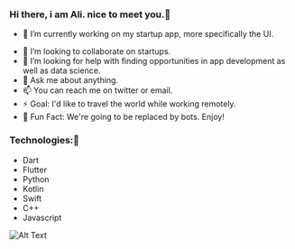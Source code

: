 ### Hi there, i am Ali. nice to meet you.👋

- 🔭 I’m currently working on my startup app, more specifically the UI.
<!-- - 🌱 I’m currently learning data-science. -->
- 👯 I’m looking to collaborate on startups.
- 🤔 I’m looking for help with finding opportunities in app development as well as data science.
- 💬 Ask me about anything.
- 📫 You can reach me on twitter or email.
- ⚡ Goal: I'd like to travel the world while working remotely.
- 🚨 Fun Fact: We're going to be replaced by bots. Enjoy!

### Technologies:👋


* Dart
* Flutter
* Python
* Kotlin
* Swift
* C++
* Javascript

![Alt Text](https://cdn.hashnode.com/res/hashnode/image/upload/v1621705542437/4shUyEk2t.gif)

